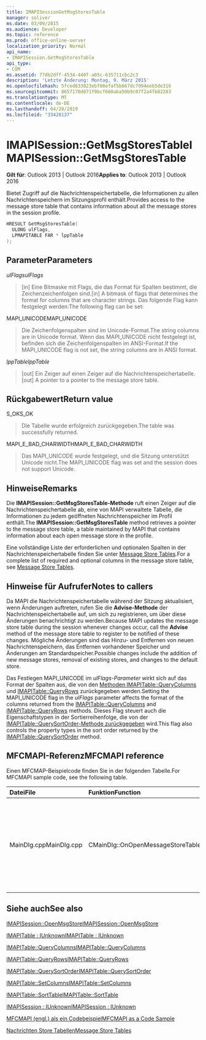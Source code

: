 ```yaml
---
title: IMAPISessionGetMsgStoresTable
manager: soliver
ms.date: 03/09/2015
ms.audience: Developer
ms.topic: reference
ms.prod: office-online-server
localization_priority: Normal
api_name:
- IMAPISession.GetMsgStoresTable
api_type:
- COM
ms.assetid: 77db2dff-4534-440f-a05c-635711cbc2c3
description: 'Letzte Änderung: Montag, 9. März 2015'
ms.openlocfilehash: 5fced633023ebf00efaf5b667dc7994eeb5de316
ms.sourcegitcommit: 8657170d071f9bcf680aba50b9c07f2a4fb82283
ms.translationtype: MT
ms.contentlocale: de-DE
ms.lasthandoff: 04/28/2019
ms.locfileid: "33428137"
---
```

# <a name="imapisessiongetmsgstorestable"></a><span data-ttu-id="78011-103">IMAPISession::GetMsgStoresTable</span><span class="sxs-lookup"><span data-stu-id="78011-103">IMAPISession::GetMsgStoresTable</span></span>

  
  
<span data-ttu-id="78011-104">**Gilt für**: Outlook 2013 | Outlook 2016</span><span class="sxs-lookup"><span data-stu-id="78011-104">**Applies to**: Outlook 2013 | Outlook 2016</span></span> 
  
<span data-ttu-id="78011-105">Bietet Zugriff auf die Nachrichtenspeichertabelle, die Informationen zu allen Nachrichtenspeichern im Sitzungsprofil enthält.</span><span class="sxs-lookup"><span data-stu-id="78011-105">Provides access to the message store table that contains information about all the message stores in the session profile.</span></span>
  
```cpp
HRESULT GetMsgStoresTable(
  ULONG ulFlags,
  LPMAPITABLE FAR * lppTable
);
```

## <a name="parameters"></a><span data-ttu-id="78011-106">Parameter</span><span class="sxs-lookup"><span data-stu-id="78011-106">Parameters</span></span>

 <span data-ttu-id="78011-107">_ulFlags_</span><span class="sxs-lookup"><span data-stu-id="78011-107">_ulFlags_</span></span>
  
> <span data-ttu-id="78011-108">[in] Eine Bitmaske mit Flags, die das Format für Spalten bestimmt, die Zeichenzeichenfolgen sind.</span><span class="sxs-lookup"><span data-stu-id="78011-108">[in] A bitmask of flags that determines the format for columns that are character strings.</span></span> <span data-ttu-id="78011-109">Das folgende Flag kann festgelegt werden:</span><span class="sxs-lookup"><span data-stu-id="78011-109">The following flag can be set:</span></span>
    
<span data-ttu-id="78011-110">MAPI_UNICODE</span><span class="sxs-lookup"><span data-stu-id="78011-110">MAPI_UNICODE</span></span> 
  
> <span data-ttu-id="78011-111">Die Zeichenfolgenspalten sind im Unicode-Format.</span><span class="sxs-lookup"><span data-stu-id="78011-111">The string columns are in Unicode format.</span></span> <span data-ttu-id="78011-112">Wenn das MAPI_UNICODE nicht festgelegt ist, befinden sich die Zeichenfolgenspalten im ANSI-Format.</span><span class="sxs-lookup"><span data-stu-id="78011-112">If the MAPI_UNICODE flag is not set, the string columns are in ANSI format.</span></span>
    
 <span data-ttu-id="78011-113">_lppTable_</span><span class="sxs-lookup"><span data-stu-id="78011-113">_lppTable_</span></span>
  
> <span data-ttu-id="78011-114">[out] Ein Zeiger auf einen Zeiger auf die Nachrichtenspeichertabelle.</span><span class="sxs-lookup"><span data-stu-id="78011-114">[out] A pointer to a pointer to the message store table.</span></span>
    
## <a name="return-value"></a><span data-ttu-id="78011-115">Rückgabewert</span><span class="sxs-lookup"><span data-stu-id="78011-115">Return value</span></span>

<span data-ttu-id="78011-116">S_OK</span><span class="sxs-lookup"><span data-stu-id="78011-116">S_OK</span></span> 
  
> <span data-ttu-id="78011-117">Die Tabelle wurde erfolgreich zurückgegeben.</span><span class="sxs-lookup"><span data-stu-id="78011-117">The table was successfully returned.</span></span>
    
<span data-ttu-id="78011-118">MAPI_E_BAD_CHARWIDTH</span><span class="sxs-lookup"><span data-stu-id="78011-118">MAPI_E_BAD_CHARWIDTH</span></span> 
  
> <span data-ttu-id="78011-119">Das MAPI_UNICODE wurde festgelegt, und die Sitzung unterstützt Unicode nicht.</span><span class="sxs-lookup"><span data-stu-id="78011-119">The MAPI_UNICODE flag was set and the session does not support Unicode.</span></span>
    
## <a name="remarks"></a><span data-ttu-id="78011-120">Hinweise</span><span class="sxs-lookup"><span data-stu-id="78011-120">Remarks</span></span>

<span data-ttu-id="78011-121">Die **IMAPISession::GetMsgStoresTable-Methode** ruft einen Zeiger auf die Nachrichtenspeichertabelle ab, eine von MAPI verwaltete Tabelle, die Informationen zu jedem geöffneten Nachrichtenspeicher im Profil enthält.</span><span class="sxs-lookup"><span data-stu-id="78011-121">The **IMAPISession::GetMsgStoresTable** method retrieves a pointer to the message store table, a table maintained by MAPI that contains information about each open message store in the profile.</span></span> 
  
<span data-ttu-id="78011-122">Eine vollständige Liste der erforderlichen und optionalen Spalten in der Nachrichtenspeichertabelle finden Sie unter [Message Store Tables](message-store-tables.md).</span><span class="sxs-lookup"><span data-stu-id="78011-122">For a complete list of required and optional columns in the message store table, see [Message Store Tables](message-store-tables.md).</span></span> 
  
## <a name="notes-to-callers"></a><span data-ttu-id="78011-123">Hinweise für Aufrufer</span><span class="sxs-lookup"><span data-stu-id="78011-123">Notes to callers</span></span>

<span data-ttu-id="78011-124">Da MAPI die Nachrichtenspeichertabelle während der Sitzung aktualisiert, wenn Änderungen auftreten, rufen Sie die **Advise-Methode** der Nachrichtenspeichertabelle auf, um sich zu registrieren, um über diese Änderungen benachrichtigt zu werden.</span><span class="sxs-lookup"><span data-stu-id="78011-124">Because MAPI updates the message store table during the session whenever changes occur, call the **Advise** method of the message store table to register to be notified of these changes.</span></span> <span data-ttu-id="78011-125">Mögliche Änderungen sind das Hinzu- und Entfernen von neuen Nachrichtenspeichern, das Entfernen vorhandener Speicher und Änderungen am Standardspeicher.</span><span class="sxs-lookup"><span data-stu-id="78011-125">Possible changes include the addition of new message stores, removal of existing stores, and changes to the default store.</span></span> 
  
<span data-ttu-id="78011-126">Das Festlegen MAPI_UNICODE im  _ulFlags-Parameter_ wirkt sich auf das Format der Spalten aus, die von den [Methoden IMAPITable::QueryColumns](imapitable-querycolumns.md) und [IMAPITable::QueryRows](imapitable-queryrows.md) zurückgegeben werden.</span><span class="sxs-lookup"><span data-stu-id="78011-126">Setting the MAPI_UNICODE flag in the  _ulFlags_ parameter affects the format of the columns returned from the [IMAPITable::QueryColumns](imapitable-querycolumns.md) and [IMAPITable::QueryRows](imapitable-queryrows.md) methods.</span></span> <span data-ttu-id="78011-127">Dieses Flag steuert auch die Eigenschaftstypen in der Sortierreihenfolge, die von der [IMAPITable::QuerySortOrder-Methode zurückgegeben](imapitable-querysortorder.md) wird.</span><span class="sxs-lookup"><span data-stu-id="78011-127">This flag also controls the property types in the sort order returned by the [IMAPITable::QuerySortOrder](imapitable-querysortorder.md) method.</span></span> 
  
## <a name="mfcmapi-reference"></a><span data-ttu-id="78011-128">MFCMAPI-Referenz</span><span class="sxs-lookup"><span data-stu-id="78011-128">MFCMAPI reference</span></span>

<span data-ttu-id="78011-129">Einen MFCMAP-Beispielcode finden Sie in der folgenden Tabelle.</span><span class="sxs-lookup"><span data-stu-id="78011-129">For MFCMAPI sample code, see the following table.</span></span>
  
|<span data-ttu-id="78011-130">**Datei**</span><span class="sxs-lookup"><span data-stu-id="78011-130">**File**</span></span>|<span data-ttu-id="78011-131">**Funktion**</span><span class="sxs-lookup"><span data-stu-id="78011-131">**Function**</span></span>|<span data-ttu-id="78011-132">**Comment**</span><span class="sxs-lookup"><span data-stu-id="78011-132">**Comment**</span></span>|
|:-----|:-----|:-----|
|<span data-ttu-id="78011-133">MainDlg.cpp</span><span class="sxs-lookup"><span data-stu-id="78011-133">MainDlg.cpp</span></span>  <br/> |<span data-ttu-id="78011-134">CMainDlg::OnOpenMessageStoreTable</span><span class="sxs-lookup"><span data-stu-id="78011-134">CMainDlg::OnOpenMessageStoreTable</span></span>  <br/> |<span data-ttu-id="78011-135">MFCMAPI verwendet die **IMAPISession::GetMsgStoresTable-Methode,** um die Nachrichtenspeichertabelle zu erhalten, sodass sie im Hauptdialogfeld von MFCMAPI gerendert werden kann.</span><span class="sxs-lookup"><span data-stu-id="78011-135">MFCMAPI uses the **IMAPISession::GetMsgStoresTable** method to obtain the message store table so that it can be rendered in the main dialog box of MFCMAPI.</span></span>  <br/> |
   
## <a name="see-also"></a><span data-ttu-id="78011-136">Siehe auch</span><span class="sxs-lookup"><span data-stu-id="78011-136">See also</span></span>



[<span data-ttu-id="78011-137">IMAPISession::OpenMsgStore</span><span class="sxs-lookup"><span data-stu-id="78011-137">IMAPISession::OpenMsgStore</span></span>](imapisession-openmsgstore.md)
  
[<span data-ttu-id="78011-138">IMAPITable : IUnknown</span><span class="sxs-lookup"><span data-stu-id="78011-138">IMAPITable : IUnknown</span></span>](imapitableiunknown.md)
  
[<span data-ttu-id="78011-139">IMAPITable::QueryColumns</span><span class="sxs-lookup"><span data-stu-id="78011-139">IMAPITable::QueryColumns</span></span>](imapitable-querycolumns.md)
  
[<span data-ttu-id="78011-140">IMAPITable::QueryRows</span><span class="sxs-lookup"><span data-stu-id="78011-140">IMAPITable::QueryRows</span></span>](imapitable-queryrows.md)
  
[<span data-ttu-id="78011-141">IMAPITable::QuerySortOrder</span><span class="sxs-lookup"><span data-stu-id="78011-141">IMAPITable::QuerySortOrder</span></span>](imapitable-querysortorder.md)
  
[<span data-ttu-id="78011-142">IMAPITable::SetColumns</span><span class="sxs-lookup"><span data-stu-id="78011-142">IMAPITable::SetColumns</span></span>](imapitable-setcolumns.md)
  
[<span data-ttu-id="78011-143">IMAPITable::SortTable</span><span class="sxs-lookup"><span data-stu-id="78011-143">IMAPITable::SortTable</span></span>](imapitable-sorttable.md)
  
[<span data-ttu-id="78011-144">IMAPISession : IUnknown</span><span class="sxs-lookup"><span data-stu-id="78011-144">IMAPISession : IUnknown</span></span>](imapisessioniunknown.md)


[<span data-ttu-id="78011-145">MFCMAPI (engl.) als ein Codebeispiel</span><span class="sxs-lookup"><span data-stu-id="78011-145">MFCMAPI as a Code Sample</span></span>](mfcmapi-as-a-code-sample.md)
  
[<span data-ttu-id="78011-146">Nachrichten Store Tabellen</span><span class="sxs-lookup"><span data-stu-id="78011-146">Message Store Tables</span></span>](message-store-tables.md)


